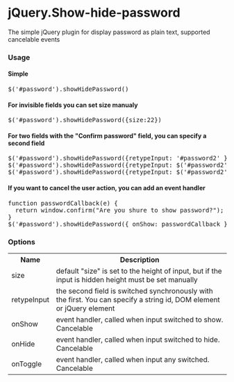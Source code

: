 jQuery.Show-hide-password
=========================
The simple jQuery plugin for display password as plain text, supported cancelable events

### Usage
#### Simple
<pre>
$('#password').showHidePassword()
</pre>

#### For invisible fields you can set size manualy
<pre>
$('#password').showHidePassword({size:22})
</pre>

#### For two fields with the "Confirm password" field, you can specify a second field
<pre>
$('#password').showHidePassword({retypeInput: '#password2' });
$('#password').showHidePassword({retypeInput: $('#password2') });
$('#password').showHidePassword({retypeInput: $('#password2')[0] });
</pre>

#### If you want to cancel the user action, you can add an event handler
<pre>
function passwordCallback(e) {
  return window.confirm("Are you shure to show password?");
}
$('#password').showHidePassword({ onShow: passwordCallback });
</pre>
### Options
<table>
<tr><th>Name</th><th>Description</th></tr>
<tr><td>size</td><td>default "size" is set to the height of input, but if the input is hidden height must be set manually</td></tr>
<tr><td>retypeInput</td><td>the second field is switched synchronously with the first. You can specify a string id, DOM element or jQuery element</td></tr>
<tr><td>onShow</td><td>event handler, called when input switched to show. Cancelable</td></tr>
<tr><td>onHide</td><td>event handler, called when input switched to hide. Cancelable</td></tr>
<tr><td>onToggle</td><td>event handler, called when input any switched. Cancelable</td></tr>
</table>
